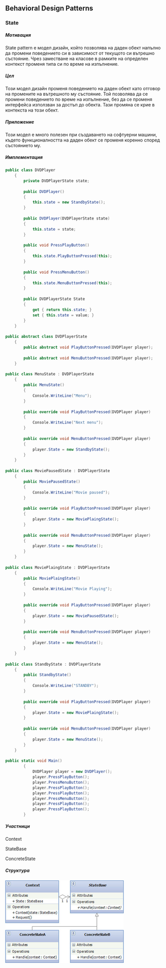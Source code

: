 ## Behavioral Design Patterns

### **State** ###

##### Мотивация
State pattern е модел дизайн, който позволява на даден обект напълно да промени поведението си в зависимост от текущото си вътрешно състояние. Чрез заместване на класове в рамките на определен контекст променя типа си по време на изпълнение.
##### Цел
Този модел дизайн променя поведението на даден обект като отговор на промените на вътрешното му състояние. Той позволява да се промени поведението по време на изпълнение, без да  се променя интерфейса използван за достъп до обекта. Тази промяна се крие в контекста на този обект.
 
##### Приложение
Този модел е много полезен при създаването на софтуерни машини, където функционалността на даден обект се променя коренно според състоянието му.


##### Имплементация

```c#    
public class DVDPlayer
    {
        private DVDPlayerState state;

        public DVDPlayer()
        {
            this.state = new StandbyState();
        }

        public DVDPlayer(DVDPlayerState state)
        {
            this.state = state;
        }

        public void PressPlayButton()
        {
            this.state.PlayButtonPressed(this);
        }

        public void PressMenuButton()
        {
            this.state.MenuButtonPressed(this);
        }

        public DVDPlayerState State
        {
            get { return this.state; }
            set { this.state = value; }
        }
    }

public abstract class DVDPlayerState
    {
        public abstract void PlayButtonPressed(DVDPlayer player);

        public abstract void MenuButtonPressed(DVDPlayer player);
    }

public class MenuState : DVDPlayerState
    {
        public MenuState()
        {
            Console.WriteLine("Menu");
        }

        public override void PlayButtonPressed(DVDPlayer player)
        {
            Console.WriteLine("Next menu");
        }

        public override void MenuButtonPressed(DVDPlayer player)
        {
            player.State = new StandbyState();
        }
    }

public class MoviePausedState : DVDPlayerState
    {
        public MoviePausedState()
        {
            Console.WriteLine("Movie paused");
        }

        public override void PlayButtonPressed(DVDPlayer player)
        {
            player.State = new MoviePlaingState();
        }

        public override void MenuButtonPressed(DVDPlayer player)
        {
            player.State = new MenuState();
        }
    }

public class MoviePlaingState : DVDPlayerState
    {
        public MoviePlaingState()
        {
            Console.WriteLine("Movie Playing");
        }

        public override void PlayButtonPressed(DVDPlayer player)
        {
            player.State = new MoviePausedState();
        }

        public override void MenuButtonPressed(DVDPlayer player)
        {
            player.State = new MenuState();
        }
    }

public class StandbyState : DVDPlayerState
    {
        public StandbyState()
        {
            Console.WriteLine("STANDBY");
        }

        public override void PlayButtonPressed(DVDPlayer player)
        {
            player.State = new MoviePlaingState();
        }

        public override void MenuButtonPressed(DVDPlayer player)
        {
            player.State = new MenuState();
        }
    }

public static void Main()
        {
            DVDPlayer player = new DVDPlayer();
            player.PressPlayButton();
            player.PressMenuButton();
            player.PressPlayButton();
            player.PressPlayButton();
            player.PressMenuButton();
            player.PressPlayButton();
            player.PressPlayButton();
        }

```
##### Участници
Context

StateBase

ConcreteState

##### Структура

![](https://github.com/dchakov/High-Quality-Code-HomeWork/blob/master/17-Design%20Patterns/BehavioralPatterns/images/State.jpg)


